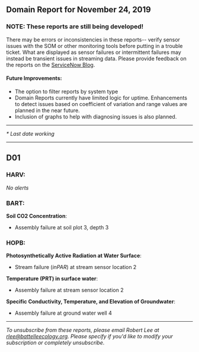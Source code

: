 ## Domain Report for November 24, 2019


### NOTE: These reports are still being developed!
There may be errors or inconsistencies in these reports-- verify sensor issues with the SOM or other monitoring tools before putting in a trouble ticket. What are displayed as sensor failures or intermittent failures may instead be transient issues in streaming data.
Please provide feedback on the reports on the [ServiceNow Blog](https://neon.service-now.com/community?id=community_blog&sys_id=9b4fbe8adbed734017ecf9041d9619be).

#### Future Improvements: 
 - The option to filter reports by system type 
 - Domain Reports currently have limited logic for uptime. Enhancements to detect issues based on coefficient of variation and range values are planned in the near future.
 - Inclusion of graphs to help with diagnosing issues is also planned.

***

_* Last date working_

***
## D01

### HARV:

_No alerts_

### BART:

**Soil CO2 Concentration**:
 - Assembly failure at soil plot 3, depth 3

### HOPB:

**Photosynthetically Active Radiation at Water Surface**:
 - Stream failure (_inPAR_) at stream sensor location 2

**Temperature (PRT) in surface water**:
 - Assembly failure at stream sensor location 2

**Specific Conductivity, Temperature, and Elevation of Groundwater**:
 - Assembly failure at ground water well 4

***

_To unsubscribe from these reports, please email Robert Lee at rlee@battelleecology.org. Please specify if you'd like to modify your subscription or completely unsubscribe._
